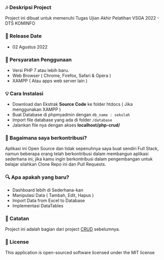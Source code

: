### 🎶 Deskripsi Project

Project ini dibuat untuk memenuhi Tugas Ujian Akhir Pelatihan VSGA 2022 - DTS KOMINFO

### 📆 Release Date

- 02 Agustus 2022

### 📝 Persyaratan Penggunaan

- Versi PHP 7 atau lebih baru.
- Web Browser ( Chrome, Firefox, Safari & Opera )
- XAMPP ( Atau apps web server lain )

### 💡 Cara Instalasi

- Download dan Ekstrak **Source Code** ke folder htdocs ( Jika menggunakan XAMPP )
- Buat Database di phpmyadmin dengan `db_name : sekolah`
- Import file database yang ada di folder `/database`
- Jalankan file nya dengan akses **localhost/php-crud/**

### 🤝 Bagaimana saya berkontribusi?

Aplikasi ini Open Source dan tidak sepenuhnya saya buat sendiri Full Stack, namun beberapa orang telah berkontribusi dalam membangun aplikasi sederhana ini, jika kamu ingin berkontribusi dalam pengembangan untuk belajar silahkan Clone Repo ini dan Pull Requests.

### 🔍 Apa apakah yang baru?

- Dashboard lebih di Sederhana-kan
- Manipulasi Data ( Tambah, Edit, Hapus )
- Import Data from Excel to Database
- Implementasi DataTables

### 🔖 Catatan

Project ini adalah bagian dari project [CRUD](https://github.com/andikatuluspangestu/BelajarCRUDPHP) sebelumnya.

### 📜 License

This application is open-sourced software licensed under the MIT license
